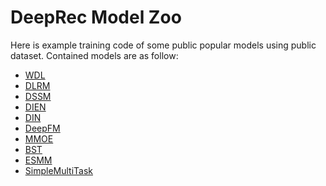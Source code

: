 # DeepRec Model Zoo

Here is example training code of some public popular models using public dataset.
Contained models are as follow:
- [WDL](WDL/README.md)
- [DLRM](DLRM/README.md)
- [DSSM](DSSM/README.md)
- [DIEN](DIEN/README.md)
- [DIN](DIN/README.md)
- [DeepFM](DeepFM/README.md)
- [MMOE](MMOE/README.md)
- [BST](BST/README.md)
- [ESMM](ESMM/README.md)
- [SimpleMultiTask](SimpleMultiTask/README.md)
